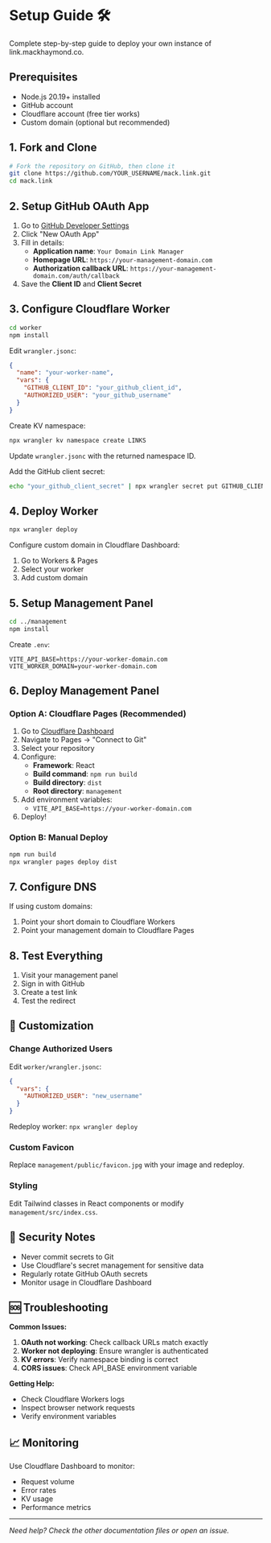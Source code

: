 # Setup Guide 🛠

Complete step-by-step guide to deploy your own instance of link.mackhaymond.co.

## Prerequisites

- Node.js 20.19+ installed
- GitHub account
- Cloudflare account (free tier works)
- Custom domain (optional but recommended)

## 1. Fork and Clone

```bash
# Fork the repository on GitHub, then clone it
git clone https://github.com/YOUR_USERNAME/mack.link.git
cd mack.link
```

## 2. Setup GitHub OAuth App

1. Go to [GitHub Developer Settings](https://github.com/settings/developers)
2. Click "New OAuth App"
3. Fill in details:
   - **Application name**: `Your Domain Link Manager`
   - **Homepage URL**: `https://your-management-domain.com`
   - **Authorization callback URL**: `https://your-management-domain.com/auth/callback`
4. Save the **Client ID** and **Client Secret**

## 3. Configure Cloudflare Worker

```bash
cd worker
npm install
```

Edit `wrangler.jsonc`:
```json
{
  "name": "your-worker-name",
  "vars": {
    "GITHUB_CLIENT_ID": "your_github_client_id",
    "AUTHORIZED_USER": "your_github_username"
  }
}
```

Create KV namespace:
```bash
npx wrangler kv namespace create LINKS
```

Update `wrangler.jsonc` with the returned namespace ID.

Add the GitHub client secret:
```bash
echo "your_github_client_secret" | npx wrangler secret put GITHUB_CLIENT_SECRET
```

## 4. Deploy Worker

```bash
npx wrangler deploy
```

Configure custom domain in Cloudflare Dashboard:
1. Go to Workers & Pages
2. Select your worker
3. Add custom domain

## 5. Setup Management Panel

```bash
cd ../management
npm install
```

Create `.env`:
```env
VITE_API_BASE=https://your-worker-domain.com
VITE_WORKER_DOMAIN=your-worker-domain.com
```

## 6. Deploy Management Panel

### Option A: Cloudflare Pages (Recommended)

1. Go to [Cloudflare Dashboard](https://dash.cloudflare.com)
2. Navigate to Pages → "Connect to Git"
3. Select your repository
4. Configure:
   - **Framework**: React
   - **Build command**: `npm run build`
   - **Build directory**: `dist`
   - **Root directory**: `management`
5. Add environment variables:
   - `VITE_API_BASE=https://your-worker-domain.com`
6. Deploy!

### Option B: Manual Deploy

```bash
npm run build
npx wrangler pages deploy dist
```

## 7. Configure DNS

If using custom domains:
1. Point your short domain to Cloudflare Workers
2. Point your management domain to Cloudflare Pages

## 8. Test Everything

1. Visit your management panel
2. Sign in with GitHub
3. Create a test link
4. Test the redirect

## 🔧 Customization

### Change Authorized Users

Edit `worker/wrangler.jsonc`:
```json
{
  "vars": {
    "AUTHORIZED_USER": "new_username"
  }
}
```

Redeploy worker: `npx wrangler deploy`

### Custom Favicon

Replace `management/public/favicon.jpg` with your image and redeploy.

### Styling

Edit Tailwind classes in React components or modify `management/src/index.css`.

## 🚨 Security Notes

- Never commit secrets to Git
- Use Cloudflare's secret management for sensitive data
- Regularly rotate GitHub OAuth secrets
- Monitor usage in Cloudflare Dashboard

## 🆘 Troubleshooting

**Common Issues:**

1. **OAuth not working**: Check callback URLs match exactly
2. **Worker not deploying**: Ensure wrangler is authenticated
3. **KV errors**: Verify namespace binding is correct
4. **CORS issues**: Check API_BASE environment variable

**Getting Help:**

- Check Cloudflare Workers logs
- Inspect browser network requests
- Verify environment variables

## 📈 Monitoring

Use Cloudflare Dashboard to monitor:
- Request volume
- Error rates
- KV usage
- Performance metrics

---

*Need help? Check the other documentation files or open an issue.*